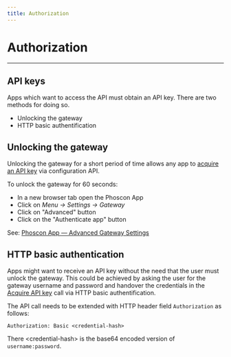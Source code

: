 ```yaml
---
title: Authorization
---
```


# Authorization

--------

## API keys

Apps which want to access the API must obtain an API key. There are two methods for doing so.

- Unlocking the gateway
- HTTP basic authentification

## Unlocking the gateway

Unlocking the gateway for a short period of time allows any app to [acquire an API key](../../endpoints/configuration#aquireapikey) via configuration API.

To unlock the gateway for 60 seconds:

 - In a new browser tab open the Phoscon App
 - Click on *Menu &rarr; Settings &rarr; Gateway*
 - Click on "Advanced" button
 - Click on the "Authenticate app" button

See: [Phoscon App &mdash; Advanced Gateway Settings](https://phoscon.de/en/app/doc#settings-gateway-advanced-en)

## HTTP basic authentication

Apps might want to receive an API key without the need that the user must unlock the gateway.
This could be achieved by asking the user for the gateway username and password and handover the credentials
in the [Acquire API key](../../endpoints/configuration#aquireapikey) call via HTTP basic authentification.

The API call needs to be extended with HTTP header field `Authorization` as follows:

	Authorization: Basic <credential-hash>

There &lt;credential-hash&gt; is the base64 encoded version of `username:password`.
